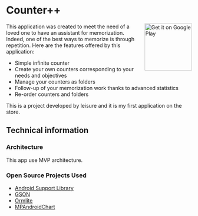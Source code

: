 # Counter++

[<img align="right" alt="Get it on Google Play" height="128" src="https://play.google.com/intl/en_us/badges/images/generic/en_badge_web_generic.png">](https://play.google.com/store/apps/details?id=com.bdzapps.counterpp)

This application was created to meet the need of a loved one to have an assistant for memorization. Indeed, one of the best ways to memorize is through repetition.
Here are the features offered by this application:
- Simple infinite counter
- Create your own counters corresponding to your needs and objectives
- Manage your counters as folders
- Follow-up of your memorization work thanks to advanced statistics
- Re-order counters and folders

This is a project developed by leisure and it is my first application on the store.

## Technical information

### Architecture

This app use MVP architecture.

### Open Source Projects Used

* [Android Support Library](https://developer.android.com/topic/libraries/support-library/features.html)
* [GSON](https://github.com/google/gson)
* [Ormlite](https://github.com/j256/ormlite-android)
* [MPAndroidChart](https://github.com/PhilJay/MPAndroidChart)
